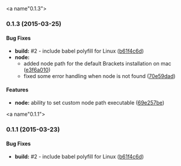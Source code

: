 <a name"0.1.3"></a>
### 0.1.3 (2015-03-25)


#### Bug Fixes

* **build:** #2 - include babel polyfill for Linux ([b61f4c6d](https://github.com/zaggino/brackets-npm-registry.git/commit/b61f4c6d))
* **node:**
  * added node path for the default Brackets installation on mac ([e3f6a010](https://github.com/zaggino/brackets-npm-registry.git/commit/e3f6a010))
  * fixed some error handling when node is not found ([70e59dad](https://github.com/zaggino/brackets-npm-registry.git/commit/70e59dad))


#### Features

* **node:** ability to set custom node path executable ([69e257be](https://github.com/zaggino/brackets-npm-registry.git/commit/69e257be))


<a name"0.1.1"></a>
### 0.1.1 (2015-03-23)


#### Bug Fixes

* **build:** #2 - include babel polyfill for Linux ([b61f4c6d](https://github.com/zaggino/brackets-npm-registry.git/commit/b61f4c6d))

